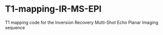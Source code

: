 # T1-mapping-IR-MS-EPI
T1 mapping code for the Inversion Recovery Multi-Shot Echo Planar Imaging sequence

